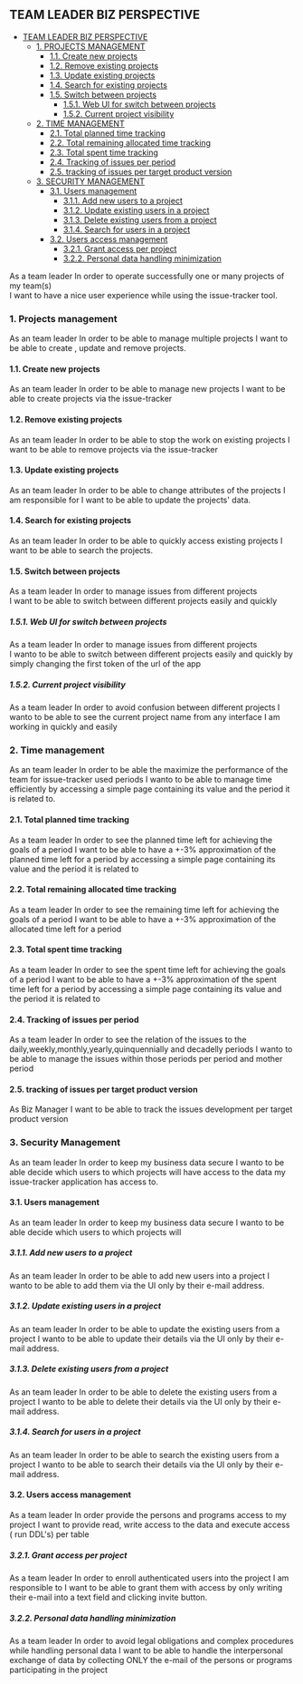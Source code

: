 ##  TEAM LEADER BIZ PERSPECTIVE
* [ TEAM LEADER BIZ PERSPECTIVE](#-team-leader-biz-perspective)
  * [1. PROJECTS MANAGEMENT](#1-projects-management)
    * [1.1. Create new projects](#11-create-new-projects)
    * [1.2. Remove existing projects](#12-remove-existing-projects)
    * [1.3. Update existing projects](#13-update-existing-projects)
    * [1.4. Search for existing projects](#14-search-for-existing-projects)
    * [1.5. Switch between projects](#15-switch-between-projects)
      * [1.5.1. Web UI for switch between projects](#151-web-ui-for-switch-between-projects)
      * [1.5.2. Current project visibility](#152-current-project-visibility)
  * [2. TIME MANAGEMENT](#2-time-management)
    * [2.1. Total planned time tracking](#21-total-planned-time-tracking)
    * [2.2. Total remaining allocated time tracking](#22-total-remaining-allocated-time-tracking)
    * [2.3. Total spent time tracking](#23-total-spent-time-tracking)
    * [2.4. Tracking of issues per period](#24-tracking-of-issues-per-period)
    * [2.5. tracking of issues per target product version](#25-tracking-of-issues-per-target-product-version)
  * [3. SECURITY MANAGEMENT](#3-security-management)
    * [3.1. Users management](#31-users-management)
      * [3.1.1. Add new users to a project](#311-add-new-users-to-a-project)
      * [3.1.2. Update existing users in a project](#312-update-existing-users-in-a-project)
      * [3.1.3. Delete existing users from a project](#313-delete-existing-users-from-a-project)
      * [3.1.4. Search for users in a project](#314-search-for-users-in-a-project)
    * [3.2. Users access management](#32-users-access-management)
      * [3.2.1. Grant access per project](#321-grant-access-per-project)
      * [3.2.2. Personal data handling minimization](#322-personal-data-handling-minimization)


As a team leader
In order to operate successfully one or many projects of my team(s)  
I want to have a nice user experience while using the issue-tracker tool.

    

### 1. Projects management
As an team leader
In order to be able to manage multiple projects 
I want to  be able to create , update and remove projects.

    

#### 1.1. Create new projects
As an team leader
In order to be able to manage new projects 
I want to  be able to create projects via the issue-tracker

    

#### 1.2. Remove existing projects
As an team leader
In order to be able to stop the work on existing projects
I want to be able to remove projects via the issue-tracker

    

#### 1.3. Update existing projects
As an team leader
In order to be able to change attributes of the projects I am responsible for
I want to be able to update the projects' data. 

    

#### 1.4. Search for existing projects
As an team leader
In order to be able to quickly access existing projects
I want to be able to search the projects. 

    

#### 1.5. Switch between projects
As a team leader
In order to manage issues from different projects  
I want to be able to switch between different projects easily and quickly

    

##### 1.5.1. Web UI for switch between projects
As a team leader
In order to manage issues from different projects  
I wanto to be able to switch between different projects easily and quickly
by simply changing the first token of the url of the app

    

##### 1.5.2. Current project visibility
As a team leader
In order to avoid confusion between different projects 
I wanto to be able to see the current project name from any interface I am working in quickly and easily

    

### 2. Time management
As an team leader
In order to be able the maximize the performance of the team for issue-tracker used periods 
I wanto to be able to manage time efficiently 
by accessing a simple page containing its value and the period it is related to.

    

#### 2.1. Total planned time tracking
As a team leader 
In order to see the planned time left for achieving the goals of a period
I want to be able to have a +-3% approximation of the planned time left for a period
by accessing a simple page containing its value and the period it is related to

    

#### 2.2. Total remaining allocated time tracking
As a team leader 
In order to see the remaining time left for achieving the goals of a period
I want to be able to have a +-3% approximation of the allocated time left for a period

    

#### 2.3. Total spent time tracking
As a team leader 
In order to see the spent time left for achieving the goals of a period
I want to be able to have a +-3% approximation of the spent time left for a period
by accessing a simple page containing its value and the period it is related to

    

#### 2.4. Tracking of issues per period
As a team leader 
In order to see the relation of the issues to the daily,weekly,monthly,yearly,quinquennially and decadelly periods 
I wanto to be able to manage the issues within those periods per period and mother period

    

#### 2.5. tracking of issues per target product version
As Biz Manager 
I want to be able to track the issues development per target product version

    

### 3. Security Management
As an team leader
In order to keep my business data secure 
I wanto to be able decide which users to which projects will have access to the data my issue-tracker application has access to. 

    

#### 3.1. Users management
As an team leader
In order to keep my business data secure 
I wanto to be able decide which users to which projects will 

    

##### 3.1.1. Add new users to a project
As an team leader
In order to be able to add new users into a project
I wanto to be able to add them via the UI only by their e-mail address. 

    

##### 3.1.2. Update existing users in a project
As an team leader
In order to be able to update the existing users from a project
I wanto to be able to update their details via the UI only by their e-mail address. 

    

##### 3.1.3. Delete existing users from a project
As an team leader
In order to be able to delete the existing users from a project
I wanto to be able to delete their details via the UI only by their e-mail address. 

    

##### 3.1.4. Search for users in a project
As an team leader
In order to be able to search the existing users from a project
I wanto to be able to search their details via the UI only by their e-mail address. 

    

#### 3.2. Users access management
As a team leader 
In order provide the persons and programs access to my project
I want to provide read, write access to the data and execute access ( run DDL's) per table

    

##### 3.2.1. Grant access per project
As a team leader 
In order to enroll authenticated users into the project I am responsible to 
I want to be able to grant them with access by only writing their e-mail into a text field and clicking invite button. 

    

##### 3.2.2. Personal data handling minimization
As a team leader 
In order to avoid legal obligations and complex procedures while handling personal data
I want to be able to handle the interpersonal exchange of data by collecting ONLY the e-mail of the persons or programs participating in the project

    

